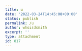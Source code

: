```yaml
---
title: u
date: '2022-03-24T14:45:08+00:00'
status: publish
permalink: /u
author: whoisdsmith
excerpt: ''
type: attachment
id: 817
---
```

<!DOCTYPE html PUBLIC "-//W3C//DTD HTML 4.0 Transitional//EN" "http://www.w3.org/TR/REC-html40/loose.dtd">
<?xml encoding="UTF-8">
